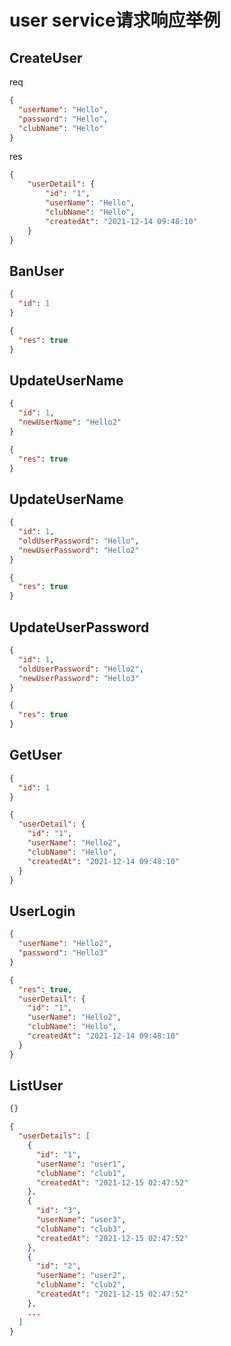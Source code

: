 # user service请求响应举例

## CreateUser
req
```json
{
  "userName": "Hello",
  "password": "Hello",
  "clubName": "Hello"
}
```
res
```json
{
    "userDetail": {
        "id": "1",
        "userName": "Hello",
        "clubName": "Hello",
        "createdAt": "2021-12-14 09:48:10"
    }
}
```

## BanUser

```json
{
  "id": 1
}
```

```json
{
  "res": true
}
```

## UpdateUserName

```json
{
  "id": 1,
  "newUserName": "Hello2"
}
```

```json
{
  "res": true
}
```

## UpdateUserName

```json
{
  "id": 1,
  "oldUserPassword": "Hello",
  "newUserPassword": "Hello2"
}
```

```json
{
  "res": true
}
```

## UpdateUserPassword

```json
{
  "id": 1,
  "oldUserPassword": "Hello2",
  "newUserPassword": "Hello3"
}
```

```json
{
  "res": true
}
```

## GetUser

```json
{
  "id": 1
}
```

```json
{
  "userDetail": {
    "id": "1",
    "userName": "Hello2",
    "clubName": "Hello",
    "createdAt": "2021-12-14 09:48:10"
  }
}
```

## UserLogin

```json
{
  "userName": "Hello2",
  "password": "Hello3"
}
```

```json
{
  "res": true,
  "userDetail": {
    "id": "1",
    "userName": "Hello2",
    "clubName": "Hello",
    "createdAt": "2021-12-14 09:48:10"
  }
}
```

## ListUser

```json
{}
```

```json
{
  "userDetails": [
    {
      "id": "1",
      "userName": "user1",
      "clubName": "club1",
      "createdAt": "2021-12-15 02:47:52"
    },
    {
      "id": "3",
      "userName": "user3",
      "clubName": "club3",
      "createdAt": "2021-12-15 02:47:52"
    },
    {
      "id": "2",
      "userName": "user2",
      "clubName": "club2",
      "createdAt": "2021-12-15 02:47:52"
    },
    ...
  ]
}
```